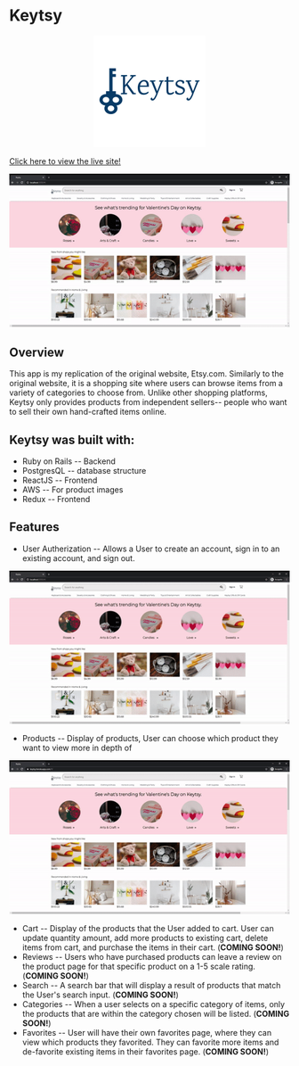  # Keytsy
 
 <p align="center">
  <img src="https://github.com/lmonica97/Keytsy/blob/main/app/assets/images/logo.png" />
</p>



[Click here to view the live site!]( https://keytsy.herokuapp.com/#/ ) 

<p align="center">
  <img src="https://github.com/lmonica97/Keytsy/blob/main/app/assets/images/gifs/splash.gif" />
</p>

## Overview

This app is my replication of the original website, Etsy.com. Similarly to the original website, it is a shopping site where users can browse items from a variety of categories to choose from. Unlike other shopping platforms, Keytsy only provides products from independent sellers-- people who want to sell their own hand-crafted items online.

## Keytsy was built with:
+ Ruby on Rails -- Backend
+ PostgresQL -- database structure 
+ ReactJS -- Frontend
+ AWS -- For product images
+ Redux -- Frontend

## Features
+ User Autherization -- Allows a User to create an account, sign in to an existing account, and sign out. 

<p align="center">
  <img src="https://github.com/lmonica97/Keytsy/blob/main/app/assets/images/gifs/auth.gif" />
</p>

+ Products -- Display of products, User can choose which product they want to view more in depth of

<p align="center">
  <img src="https://github.com/lmonica97/Keytsy/blob/main/app/assets/images/gifs/product.gif" />
</p>

+ Cart -- Display of the products that the User added to cart. User can update quantity amount, add more products to existing cart, delete items from cart, and purchase the items in their cart. (**COMING SOON!**)
+ Reviews -- Users who have purchased products can leave a review on the product page for that specific product on a 1-5 scale rating. (**COMING SOON!**)
+ Search -- A search bar that will display a result of products that match the User's search input. (**COMING SOON!**)
+ Categories -- When a user selects on a specific category of items, only the products that are within the category chosen will be listed. (**COMING SOON!**)
+ Favorites -- User will have their own favorites page, where they can view which products they favorited. They can favorite more items and de-favorite existing items in their favorites page. (**COMING SOON!**)




